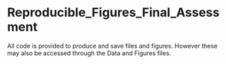 # Reproducible_Figures_Final_Assessment



All code is provided to produce and save files and figures. However these may also be accessed through the Data and Figures files. 
